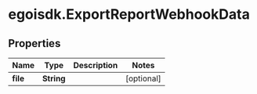 # egoisdk.ExportReportWebhookData

## Properties

Name | Type | Description | Notes
------------ | ------------- | ------------- | -------------
**file** | **String** |  | [optional] 


